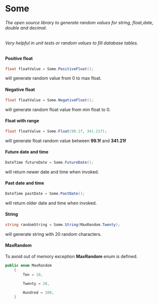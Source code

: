 # Some

###### The open source library to generate random values for string, float,date, double and decimal.
###### Very helpful in unit tests or random values to fill database tables.

#### Positive float
```cs
float floatValue = Some.PositiveFloat();
```
will generate random value from 0 to max float. 

#### Negative float
```cs
float floatValue = Some.NegativeFloat();
```
will generate random float value from min float to 0.

#### Float with range
```cs
float floatValue = Some.Float(99.1f, 341.21f);
```

will generate float random value between **99.1f** and **341.21f**  

#### Future date and time
```cs
DateTime futureDate = Some.FutureDate();
```
will return newer date and time when invoked. 

#### Past date and time
```cs
DateTime pastDate = Some.PastDate();
```
will return older date and time when invoked.

#### String 
```cs
string randomString = Some.String(MaxRandom.Twenty);
```
will generate string with 20 random characters.

#### MaxRandom
To avoid out of memory exception **MaxRandom** enum is defined.
```cs
public enum MaxRandom
    {
        Ten = 10,

        Twenty = 20,

        Hundred = 100,
    }
```
